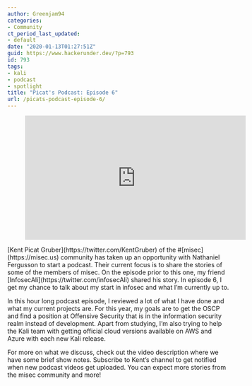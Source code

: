 ```yaml
---
author: Greenjam94
categories:
- Community
ct_period_last_updated:
- default
date: "2020-01-13T01:27:51Z"
guid: https://www.hackerunder.dev/?p=793
id: 793
tags:
- kali
- podcast
- spotlight
title: "Picat's Podcast: Episode 6"
url: /picats-podcast-episode-6/
---
```


<figure class="wp-block-embed-youtube wp-block-embed is-type-video is-provider-youtube wp-embed-aspect-16-9 wp-has-aspect-ratio"><div class="wp-block-embed__wrapper"><iframe allow="accelerometer; autoplay; encrypted-media; gyroscope; picture-in-picture" allowfullscreen="" frameborder="0" height="281" loading="lazy" src="https://www.youtube.com/embed/Kk2IPXE7cGo?feature=oembed" title="Podcast #6" width="500"></iframe></div></figure>[Kent Picat Gruber](https://twitter.com/KentGruber) of the #[misec](https://misec.us) community has taken up an opportunity with Nathaniel Fergusson to start a podcast. Their current focus is to share the stories of some of the members of misec. On the episode prior to this one, my friend [InfosecAli](https://twitter.com/infosecAli) shared his story. In episode 6, I get my chance to talk about my start in infosec and what I’m currently up to.

In this hour long podcast episode, I reviewed a lot of what I have done and what my current projects are. For this year, my goals are to get the OSCP and find a position at Offensive Security that is in the information security realm instead of development. Apart from studying, I’m also trying to help the Kali team with getting official cloud versions available on AWS and Azure with each new Kali release.  
  
For more on what we discuss, check out the video description where we have some brief show notes. Subscribe to Kent’s channel to get notified when new podcast videos get uploaded. You can expect more stories from the misec community and more!